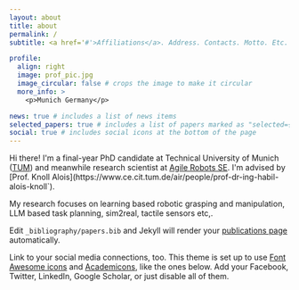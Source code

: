 ```yaml
---
layout: about
title: about
permalink: /
subtitle: <a href='#'>Affiliations</a>. Address. Contacts. Motto. Etc.

profile:
  align: right
  image: prof_pic.jpg
  image_circular: false # crops the image to make it circular
  more_info: >
    <p>Munich Germany</p>

news: true # includes a list of news items
selected_papers: true # includes a list of papers marked as "selected={true}"
social: true # includes social icons at the bottom of the page
---
```

Hi there! I'm a final-year PhD candidate at Technical University of Munich ([TUM](https://www.tum.de/en)) and meanwhile research scientist at [Agile Robots SE](`https://www.agile-robots.com/en/). I'm advised by [Prof. Knoll Alois](https://www.ce.cit.tum.de/air/people/prof-dr-ing-habil-alois-knoll`).

My research focuses on learning based robotic grasping and manipulation, LLM based task planning, sim2real, tactile sensors etc,.

Edit `_bibliography/papers.bib` and Jekyll will render your [publications page](/al-folio/publications/) automatically.

Link to your social media connections, too. This theme is set up to use [Font Awesome icons](https://fontawesome.com/) and [Academicons](https://jpswalsh.github.io/academicons/), like the ones below. Add your Facebook, Twitter, LinkedIn, Google Scholar, or just disable all of them.
